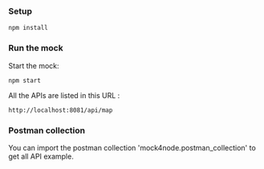 

### Setup

```
npm install

```
### Run the mock

Start the mock:
```
npm start
```

All the APIs are listed in this URL :
```
http://localhost:8081/api/map
```
### Postman collection

You can import the postman collection 'mock4node.postman_collection' to get all API example.






